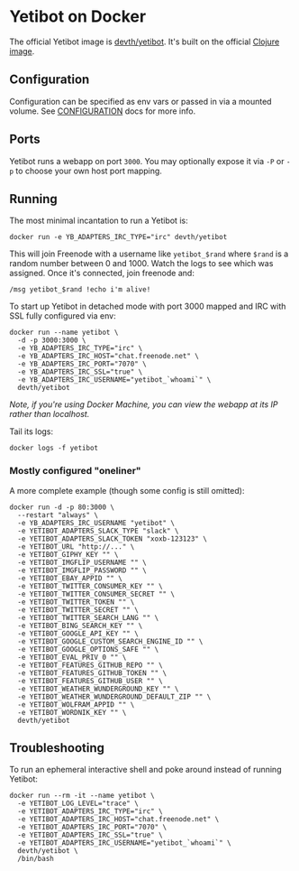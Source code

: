# Yetibot on Docker

The official Yetibot image is
[devth/yetibot](https://hub.docker.com/r/devth/yetibot/). It's built on the
official [Clojure image](https://hub.docker.com/_/clojure/).

## Configuration

Configuration can be specified as env vars or passed in via a mounted volume.
See
[CONFIGURATION](https://github.com/devth/yetibot.core/blob/master/doc/CONFIGURATION.md)
docs for more info.

## Ports

Yetibot runs a webapp on port `3000`. You may optionally expose it via `-P` or
`-p` to choose your own host port mapping.

## Running

The most minimal incantation to run a Yetibot is:

```
docker run -e YB_ADAPTERS_IRC_TYPE="irc" devth/yetibot
```

This will join Freenode with a username like `yetibot_$rand` where `$rand` is a
random number between 0 and 1000. Watch the logs to see which was assigned. Once
it's connected, join freenode and:

```
/msg yetibot_$rand !echo i'm alive!
```

To start up Yetibot in detached mode with port 3000 mapped and IRC with SSL
fully configured via env:

```
docker run --name yetibot \
  -d -p 3000:3000 \
  -e YB_ADAPTERS_IRC_TYPE="irc" \
  -e YB_ADAPTERS_IRC_HOST="chat.freenode.net" \
  -e YB_ADAPTERS_IRC_PORT="7070" \
  -e YB_ADAPTERS_IRC_SSL="true" \
  -e YB_ADAPTERS_IRC_USERNAME="yetibot_`whoami`" \
  devth/yetibot
```

<em>Note, if you're using Docker Machine, you can view the webapp at its IP
rather than localhost.</em>

Tail its logs:

```
docker logs -f yetibot
```

### Mostly configured "oneliner"

A more complete example (though some config is still omitted):

```
docker run -d -p 80:3000 \
  --restart "always" \
  -e YB_ADAPTERS_IRC_USERNAME "yetibot" \
  -e YETIBOT_ADAPTERS_SLACK_TYPE "slack" \
  -e YETIBOT_ADAPTERS_SLACK_TOKEN "xoxb-123123" \
  -e YETIBOT_URL "http://..." \
  -e YETIBOT_GIPHY_KEY "" \
  -e YETIBOT_IMGFLIP_USERNAME "" \
  -e YETIBOT_IMGFLIP_PASSWORD "" \
  -e YETIBOT_EBAY_APPID "" \
  -e YETIBOT_TWITTER_CONSUMER_KEY "" \
  -e YETIBOT_TWITTER_CONSUMER_SECRET "" \
  -e YETIBOT_TWITTER_TOKEN "" \
  -e YETIBOT_TWITTER_SECRET "" \
  -e YETIBOT_TWITTER_SEARCH_LANG "" \
  -e YETIBOT_BING_SEARCH_KEY "" \
  -e YETIBOT_GOOGLE_API_KEY "" \
  -e YETIBOT_GOOGLE_CUSTOM_SEARCH_ENGINE_ID "" \
  -e YETIBOT_GOOGLE_OPTIONS_SAFE "" \
  -e YETIBOT_EVAL_PRIV_0 "" \
  -e YETIBOT_FEATURES_GITHUB_REPO "" \
  -e YETIBOT_FEATURES_GITHUB_TOKEN "" \
  -e YETIBOT_FEATURES_GITHUB_USER "" \
  -e YETIBOT_WEATHER_WUNDERGROUND_KEY "" \
  -e YETIBOT_WEATHER_WUNDERGROUND_DEFAULT_ZIP "" \
  -e YETIBOT_WOLFRAM_APPID "" \
  -e YETIBOT_WORDNIK_KEY "" \
  devth/yetibot
```

## Troubleshooting

To run an ephemeral interactive shell and poke around instead of running Yetibot:

```
docker run --rm -it --name yetibot \
  -e YETIBOT_LOG_LEVEL="trace" \
  -e YETIBOT_ADAPTERS_IRC_TYPE="irc" \
  -e YETIBOT_ADAPTERS_IRC_HOST="chat.freenode.net" \
  -e YETIBOT_ADAPTERS_IRC_PORT="7070" \
  -e YETIBOT_ADAPTERS_IRC_SSL="true" \
  -e YETIBOT_ADAPTERS_IRC_USERNAME="yetibot_`whoami`" \
  devth/yetibot \
  /bin/bash
```

